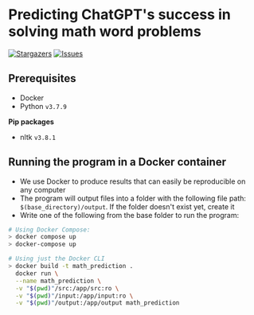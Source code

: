 # Predicting ChatGPT's success in solving math word problems

<p align="left">
	<a href="https://github.com/hwelsters/improved-octo-happiness/stargazers">
		<img alt="Stargazers" src="https://img.shields.io/github/stars/hwelsters/improved-octo-happiness?style=for-the-badge"></a>
	<a href="https://github.com/hwelsters/improved-octo-happiness/issues">
		<img alt="Issues" src="https://img.shields.io/github/issues/hwelsters/improved-octo-happiness?style=for-the-badge"></a>
</p>

## Prerequisites
- Docker  
- Python `v3.7.9`

**Pip packages**
- nltk `v3.8.1`

## Running the program in a Docker container
- We use Docker to produce results that can easily be reproducible on any computer
- The program will output files into a folder with the following file path: `$(base_directory)/output`. If the folder doesn't exist yet, create it  
- Write one of the following from the base folder to run the program:

```bash
# Using Docker Compose:
> docker compose up
> docker-compose up

# Using just the Docker CLI
> docker build -t math_prediction .
  docker run \
  --name math_prediction \
  -v "$(pwd)"/src:/app/src:ro \
  -v "$(pwd)"/input:/app/input:ro \
  -v "$(pwd)"/output:/app/output math_prediction
```
